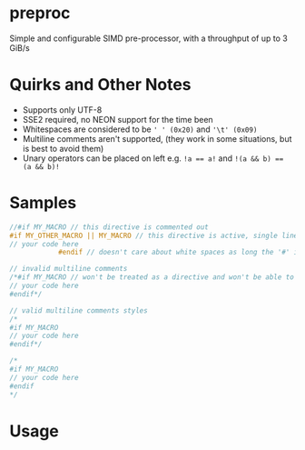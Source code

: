 # preproc

Simple and configurable SIMD pre-processor, with a throughput of up to 3 GiB/s

# Quirks and Other Notes

- Supports only UTF-8
- SSE2 required, no NEON support for the time been
- Whitespaces are considered to be `' ' (0x20)` and `'\t' (0x09)`
- Multiline comments aren't supported, (they work in some situations, but is best to avoid them)
- Unary operators can be placed on left e.g. `!a == a!` and `!(a && b) == (a && b)!`

# Samples

```c
//#if MY_MACRO // this directive is commented out
#if MY_OTHER_MACRO || MY_MACRO // this directive is active, single line comments are fine
// your code here
            #endif // doesn't care about white spaces as long the '#' is the frist char in the line
```

```c
// invalid multiline comments
/*#if MY_MACRO // won't be treated as a directive and won't be able to output the right code
// your code here
#endif*/

// valid multiline comments styles
/*
#if MY_MACRO
// your code here
#endif*/

/*
#if MY_MACRO
// your code here
#endif
*/
```

# Usage